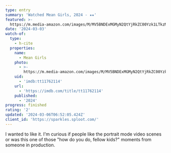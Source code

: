 ```yaml
---
type: entry
summary: 'Watched Mean Girls, 2024 - ★★'
featured: >-
  https://m.media-amazon.com/images/M/MV5BNDExMGMyN2QtYjRkZC00Yzk1LTkzMDktMTliZTI5NjQ0NTNkXkEyXkFqcGdeQXVyMTEyMjM2NDc2._V1_SX300.jpg
date: '2024-03-03'
watch-of:
  type:
    - h-cite
  properties:
    name:
      - Mean Girls
    photo:
      - >-
        https://m.media-amazon.com/images/M/MV5BNDExMGMyN2QtYjRkZC00Yzk1LTkzMDktMTliZTI5NjQ0NTNkXkEyXkFqcGdeQXVyMTEyMjM2NDc2._V1_SX300.jpg
    uid:
      - 'imdb:tt11762114'
    url:
      - 'https://imdb.com/title/tt11762114'
    published:
      - '2024'
progress: finished
rating: '2'
updated: '2024-03-06T06:52:05.424Z'
client_id: 'https://sparkles.sploot.com/'
---
```

I wanted to like it. I'm curious if people like the portrait mode video scenes or was this one of those "how do you do, fellow kids?" moments from someone in production.

